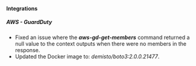 
#### Integrations
##### AWS - GuardDuty
- Fixed an issue where the ***aws-gd-get-members*** command returned a null value to the context outputs when there were no members in the response.
- Updated the Docker image to: *demisto/boto3:2.0.0.21477*.
